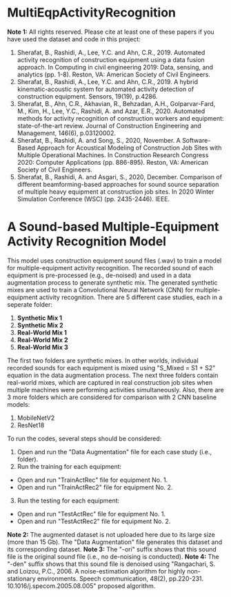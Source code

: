 # MultiEqpActivityRecognition
**Note 1:**
All rights reserved. Please cite at least one of these papers if you have used the dataset and code in this project:
1) Sherafat, B., Rashidi, A., Lee, Y.C. and Ahn, C.R., 2019. Automated activity recognition of construction equipment using a data fusion approach. In Computing in civil engineering 2019: Data, sensing, and analytics (pp. 1-8). Reston, VA: American Society of Civil Engineers.
2) Sherafat, B., Rashidi, A., Lee, Y.C. and Ahn, C.R., 2019. A hybrid kinematic-acoustic system for automated activity detection of construction equipment. Sensors, 19(19), p.4286.
3) Sherafat, B., Ahn, C.R., Akhavian, R., Behzadan, A.H., Golparvar-Fard, M., Kim, H., Lee, Y.C., Rashidi, A. and Azar, E.R., 2020. Automated methods for activity recognition of construction workers and equipment: state-of-the-art review. Journal of Construction Engineering and Management, 146(6), p.03120002.
4) Sherafat, B., Rashidi, A. and Song, S., 2020, November. A Software-Based Approach for Acoustical Modeling of Construction Job Sites with Multiple Operational Machines. In Construction Research Congress 2020: Computer Applications (pp. 886-895). Reston, VA: American Society of Civil Engineers.
5) Sherafat, B., Rashidi, A. and Asgari, S., 2020, December. Comparison of different beamforming-based approaches for sound source separation of multiple heavy equipment at construction job sites. In 2020 Winter Simulation Conference (WSC) (pp. 2435-2446). IEEE.


# A Sound-based Multiple-Equipment Activity Recognition Model
This model uses construction equipment sound files (.wav) to train a model for multiple-equipment activity recognition.
The recorded sound of each equipment is pre-processed (e.g., de-noised) and used in a data augmentation process to generate synthetic mix.
The generated synthetic mixes are used to train a Convolutional Neural Network (CNN) for multiple-equipment activity recognition.
There are 5 different case studies, each in a seperate folder:
1) **Synthetic Mix 1**
2) **Synthetic Mix 2**
3) **Real-World Mix 1**
4) **Real-World Mix 2**
5) **Real-World Mix 3**

The first two folders are synthetic mixes. In other worlds, individual recorded sounds for each equipment is mixed using "S_Mixed = S1 + S2" equation in the data augmentation process. The next three folders contain real-world mixes, which are captured in real construction job sites when multiple machines were performing activities simultaneously. 
Also, there are 3 more folders which are considered for comparison with 2 CNN baseline models:
1) MobileNetV2
2) ResNet18

To run the codes, several steps should be considered:
1) Open and run the "Data Augmentation" file for each case study (i.e., folder).
2) Run the training for each equipment:
  - Open and run "TrainActRec" file for equipment No. 1.
  - Open and run "TrainActRec2" file for equipment No. 2.
3) Run the testing for each equipment:
  - Open and run "TestActRec" file for equipment No. 1.
  - Open and run "TestActRec2" file for equipment No. 2.
 
 **Note 2:** The augmented dataset is not uploaded here due to its large size (more than 15 Gb). The "Data Augmentation" file generates this dataset and its corresponding dataset.
 **Note 3:** The "-ori" suffix shows that this sound file is the original sound file (i.e., no de-noising is conducted).
 **Note 4:** The "-den" suffix shows that this sound file is denoised using "Rangachari, S. and Loizou, P.C., 2006. A noise-estimation algorithm for highly non-stationary environments. Speech communication, 48(2), pp.220-231. 10.1016/j.specom.2005.08.005" proposed algorithm.
 
 
